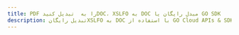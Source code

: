 ---title: PDF را به  تبدیل کنیدDOC، XSLFO به DOC مبدل رایگان یا GO SDKdescription: تبدیل رایگانXSLFO به DOC با استفاده از GO Cloud APIs & SDK همچنین اسناد PDF را در Cloud ایجاد، ویرایش و رندر کنید.---